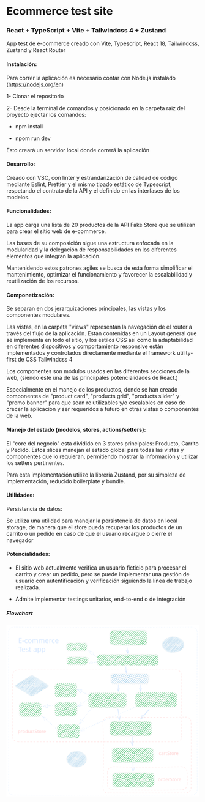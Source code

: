 <h1>Ecommerce test site</h1>

<h3> React + TypeScript + Vite + Tailwindcss 4 + Zustand </h3>

App test de e-commerce creado con Vite, Typescript, React 18, Tailwindcss, Zustand y React Router

<h4>Instalación:</h4>

Para correr la aplicación es necesario contar con Node.js instalado (https://nodejs.org/en)

1- Clonar el repositorio

2- Desde la terminal de comandos y posicionado en la carpeta raiz del proyecto ejectar los comandos:

- npm install

- npom run dev

Esto creará un servidor local donde correrá la aplicación

<h4>Desarrollo:</h4>

Creado con VSC, con linter y estrandarización de calidad de código mediante Eslint, Prettier y el mismo tipado estático de Typescript, respetando el contrato de la API y el definido en las interfases de los modelos.

<h4>Funcionalidades:</h4>

La app carga una lista de 20 productos de la API Fake Store que se utilizan para crear el sitio web de e-commerce.

Las bases de su composición sigue una estructura enfocada en la modularidad y la delegación de responsabilidades en los diferentes elementos que integran la aplicación.

Mantenidendo estos patrones agiles se busca de esta forma simplificar el mantenimiento, optimizar el funcionamiento y favorecer la escalabilidad y reutilización de los recursos.

<h4>Componetización:</h4>

Se separan en dos jerarquizaciones principales, las vistas y los componentes modulares.

Las vistas, en la carpeta "views" representan la navegación de el router a través del flujo de la aplicación.
Estan contenidas en un Layout general que se implementa en todo el sitio, y los estilos CSS así como la adaptabilidad en diferentes dispositivos y comportamiento responsive están implementados y controlados directamente mediante el framework utility-first de CSS Tailwindcss 4

Los componentes son módulos usados en las diferentes secciones de la web, (siendo este una de las princiipales potencialidades de React.)

Especialmente en el manejo de los productos, donde se han creado componentes de "product card", "products grid", "products slider" y "promo banner" para que sean re utilizables y/o escalables en caso de crecer la aplicación y ser requeridos a futuro en otras vistas o componentes de la web.

<h4>Manejo del estado (modelos, stores, actions/setters):</h4>

El "core del negocio" esta dividido en 3 stores principales: Producto, Carrito y Pedido.
Estos slices manejan el estado global para todas las vistas y componentes que lo requieran, permitiendo mostrar la información y utilizar los setters pertinentes.

Para esta implementación utilizo la librería Zustand, por su simpleza de implementación, reducido boilerplate y bundle.

<h4>Utilidades:</h4>

Persistencia de datos:

Se utiliza una utilidad para manejar la persistencia de datos en local storage, de manera que el store pueda recuperar los productos de un carrito o un pedido en caso de que el usuario recargue o cierre el navegador

<h4>Potencialidades:</h4>

- El sitio web actualmente verifica un usuario ficticio para procesar el carrito y crear un pedido, pero se puede implementar una gestión de usuario con autentificación y verificación siguiendo la línea de trabajo realizada.

- Admite implementar testings unitarios, end-to-end o de integración

<h5>Flowchart</h5>

<img src="./public/e-commerce-FlowChart.svg" alt="E-commerce flowchart" />
